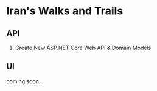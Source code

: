 # Iran's Walks and Trails

## API

1. Create New ASP.NET Core Web API & Domain Models

## UI

coming soon...
